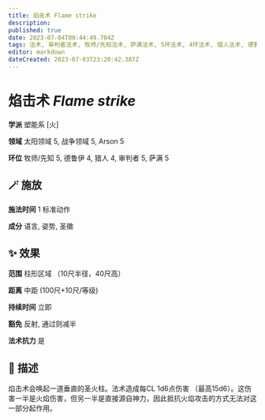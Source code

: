 ```yaml
---
title: 焰击术 Flame strike
description: 
published: true
date: 2023-07-04T00:44:49.704Z
tags: 法术, 审判者法术, 牧师/先知法术, 萨满法术, 5环法术, 4环法术, 猎人法术, 德鲁伊法术, 塑能系, 火, 战争领域, arson, 太阳领域
editor: markdown
dateCreated: 2023-07-03T23:20:42.387Z
---
```


# **焰击术** *Flame strike*

**学派** 塑能系 \[火\] 

**领域** 太阳领域 5, 战争领域 5, Arson 5

**环位** 牧师/先知 5, 德鲁伊 4, 猎人 4, 审判者 5, 萨满 5

## 🪄 施放

**施法时间** 1 标准动作

**成分** 语言, 姿势, 圣徽

## ✨ 效果  

**范围** 柱形区域 （10尺半径，40尺高）

**距离** 中距 (100尺+10尺/等级)  

**持续时间** 立即 

**豁免** 反射, 通过则减半

**法术抗力** 是

## 📖 描述

焰击术会唤起一道垂直的圣火柱。法术造成每CL 1d6点伤害 （最高15d6）。这伤害一半是火焰伤害，但另一半是直接源自神力，因此抵抗火焰攻击的方式无法对这一部分起作用。
    